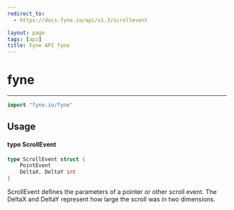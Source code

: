 ```yaml
---
redirect_to:
  - https://docs.fyne.io/api/v1.3/scrollevent

layout: page
tags: [api]
title: Fyne API fyne
---
```



# fyne
---
```go
import "fyne.io/fyne"
```

## Usage

#### type ScrollEvent

```go
type ScrollEvent struct {
	PointEvent
	DeltaX, DeltaY int
}
```

ScrollEvent defines the parameters of a pointer or other scroll event. The DeltaX and DeltaY represent how large the scroll was in two dimensions.
